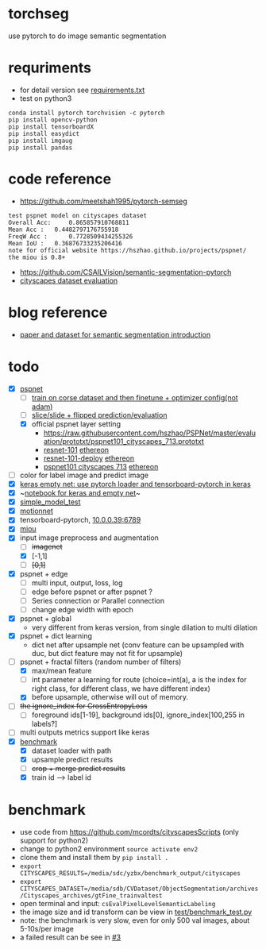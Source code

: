 # torchseg
use pytorch to do image semantic segmentation

# requriments
- for detail version see [requirements.txt](requirements.txt)
- test on python3
```
conda install pytorch torchvision -c pytorch
pip install opencv-python
pip install tensorboardX
pip install easydict
pip install imgaug
pip install pandas
```

# code reference
- https://github.com/meetshah1995/pytorch-semseg
```
test pspnet model on cityscapes dataset
Overall Acc: 	 0.865857910768811
Mean Acc : 	 0.4482797176755918
FreqW Acc : 	 0.7728509434255326
Mean IoU : 	 0.36876733235206416
note for official website https://hszhao.github.io/projects/pspnet/
the miou is 0.8+
```
- https://github.com/CSAILVision/semantic-segmentation-pytorch
- [cityscapes dataset evaluation](https://github.com/mcordts/cityscapesScripts)

# blog reference
- [paper and dataset for semantic segmentation introduction](https://meetshah1995.github.io/semantic-segmentation/deep-learning/pytorch/visdom/2017/06/01/semantic-segmentation-over-the-years.html#sec_datasets)

# todo
- [x] [pspnet](models/pspnet.py)
    - [ ] [train on corse dataset and then finetune + optimizer config(not adam)](https://github.com/ZijunDeng/pytorch-semantic-segmentation/issues/6)
    - [ ] [slice/slide + flipped prediction/evaluation](https://github.com/Vladkryvoruchko/PSPNet-Keras-tensorflow/issues/12)
    - [x] official pspnet layer setting
        - https://raw.githubusercontent.com/hszhao/PSPNet/master/evaluation/prototxt/pspnet101_cityscapes_713.prototxt
        - [resnet-101](https://dgschwend.github.io/netscope/#/gist/d9f00f2a9703e66c56ae7f2cca970e85) [ethereon](https://ethereon.github.io/netscope/#/gist/d9f00f2a9703e66c56ae7f2cca970e85)
        - [resnet-101-deploy](https://dgschwend.github.io/netscope/#/gist/ace481c81a5faea2a04d5e49dca09150) [ethereon](https://ethereon.github.io/netscope/#/gist/ace481c81a5faea2a04d5e49dca09150)
        - [pspnet101 cityscapes 713](https://dgschwend.github.io/netscope/#/gist/3266b24bf7d2705ae3929b2408774d79) [ethereon](https://ethereon.github.io/netscope/#/gist/3266b24bf7d2705ae3929b2408774d79)
- [ ] color for label image and predict image
- [x] [keras empty net: use pytorch loader and tensorboard-pytorch in keras](models/keras/empty_net.py)
- [x] ~[notebook for keras and empty net](notebooks)~
- [x] [simple_model_test](test/simple_model_test.py)
- [x] [motionnet](models/motionnet.py)
- [x] tensorboard-pytorch, [10.0.0.39:6789](10.0.0.39:6789)
- [x] [miou](utils/metrics.py)
- [x] input image preprocess and augmentation
    - [ ] ~~imagenet~~
    - [x] [-1,1]
    - [ ] ~~[0,1]~~
- [x] pspnet + edge
    - [ ] multi input, output, loss, log
    - [ ] edge before pspnet or after pspnet ?
    - [ ] Series connection or Parallel connection
    - [ ] change edge width with epoch
- [x] pspnet + global
    - very different from keras version, from single dilation to multi dilation
- [x] pspnet + dict learning
    - dict net after upsample net (conv feature can be upsampled with duc, but dict feature may not fit for upsample)
- [ ] pspnet + fractal filters (random number of filters)
    - [x] max/mean feature
    - [ ] int parameter a learning for route (choice=int(a), a is the index for right class, for different class, we have different index)
    - [x] before upsample, otherwise will out of memory.
- [ ] ~~the ignore_index for CrossEntropyLoss~~
    - [ ] foreground ids[1-19], background ids[0], ignore_index[100,255 in labels?]
- [ ] multi outputs metrics support like keras
- [x] [benchmark](test/benchmark_test.py)
    - [x] dataset loader with path
    - [x] upsample predict results
    - [ ] ~~crop + merge predict results~~
    - [x] train id --> label id
    
# benchmark
- use code from https://github.com/mcordts/cityscapesScripts (only support for python2)
- change to python2 environment `source activate env2`
- clone them and install them by `pip install .`
- `export CITYSCAPES_RESULTS=/media/sdc/yzbx/benchmark_output/cityscapes`
- `export CITYSCAPES_DATASET=/media/sdb/CVDataset/ObjectSegmentation/archives/Cityscapes_archives/gtFine_trainvaltest`
- open terminal and input: `csEvalPixelLevelSemanticLabeling`
- the image size and id transform can be view in [test/benchmark_test.py](test/benchmark_test.py)
- note: the benchmark is very slow, even for only 500 val images, about 5-10s/per image
- a failed result can be see in [#3](https://github.com/ISCAS007/torchseg/issues/3)
